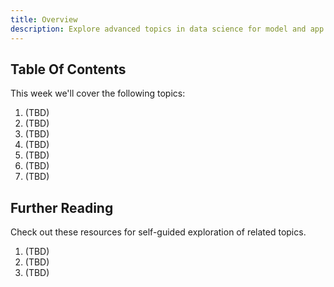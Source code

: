 ```yaml
---
title: Overview
description: Explore advanced topics in data science for model and app developers.
---
```


## Table Of Contents

This week we'll cover the following topics:
1. (TBD)
1. (TBD)
1. (TBD)
1. (TBD)
1. (TBD)
1. (TBD)
1. (TBD)

## Further Reading

Check out these resources for self-guided exploration of related topics.
1. (TBD)
1. (TBD)
1. (TBD)
